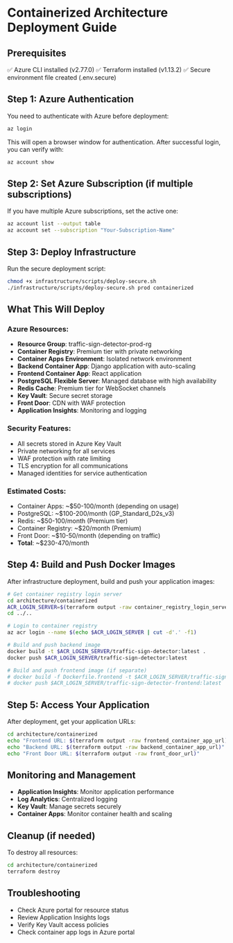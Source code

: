 # Containerized Architecture Deployment Guide

## Prerequisites
✅ Azure CLI installed (v2.77.0)
✅ Terraform installed (v1.13.2)
✅ Secure environment file created (.env.secure)

## Step 1: Azure Authentication
You need to authenticate with Azure before deployment:

```bash
az login
```

This will open a browser window for authentication. After successful login, you can verify with:
```bash
az account show
```

## Step 2: Set Azure Subscription (if multiple subscriptions)
If you have multiple Azure subscriptions, set the active one:
```bash
az account list --output table
az account set --subscription "Your-Subscription-Name"
```

## Step 3: Deploy Infrastructure
Run the secure deployment script:
```bash
chmod +x infrastructure/scripts/deploy-secure.sh
./infrastructure/scripts/deploy-secure.sh prod containerized
```

## What This Will Deploy

### Azure Resources:
- **Resource Group**: traffic-sign-detector-prod-rg
- **Container Registry**: Premium tier with private networking
- **Container Apps Environment**: Isolated network environment
- **Backend Container App**: Django application with auto-scaling
- **Frontend Container App**: React application
- **PostgreSQL Flexible Server**: Managed database with high availability
- **Redis Cache**: Premium tier for WebSocket channels
- **Key Vault**: Secure secret storage
- **Front Door**: CDN with WAF protection
- **Application Insights**: Monitoring and logging

### Security Features:
- All secrets stored in Azure Key Vault
- Private networking for all services
- WAF protection with rate limiting
- TLS encryption for all communications
- Managed identities for service authentication

### Estimated Costs:
- Container Apps: ~$50-100/month (depending on usage)
- PostgreSQL: ~$100-200/month (GP_Standard_D2s_v3)
- Redis: ~$50-100/month (Premium tier)
- Container Registry: ~$20/month (Premium)
- Front Door: ~$10-50/month (depending on traffic)
- **Total**: ~$230-470/month

## Step 4: Build and Push Docker Images
After infrastructure deployment, build and push your application images:

```bash
# Get container registry login server
cd architecture/containerized
ACR_LOGIN_SERVER=$(terraform output -raw container_registry_login_server)
cd ../..

# Login to container registry
az acr login --name $(echo $ACR_LOGIN_SERVER | cut -d'.' -f1)

# Build and push backend image
docker build -t $ACR_LOGIN_SERVER/traffic-sign-detector:latest .
docker push $ACR_LOGIN_SERVER/traffic-sign-detector:latest

# Build and push frontend image (if separate)
# docker build -f Dockerfile.frontend -t $ACR_LOGIN_SERVER/traffic-sign-detector-frontend:latest .
# docker push $ACR_LOGIN_SERVER/traffic-sign-detector-frontend:latest
```

## Step 5: Access Your Application
After deployment, get your application URLs:
```bash
cd architecture/containerized
echo "Frontend URL: $(terraform output -raw frontend_container_app_url)"
echo "Backend URL: $(terraform output -raw backend_container_app_url)"
echo "Front Door URL: $(terraform output -raw front_door_url)"
```

## Monitoring and Management
- **Application Insights**: Monitor application performance
- **Log Analytics**: Centralized logging
- **Key Vault**: Manage secrets securely
- **Container Apps**: Monitor container health and scaling

## Cleanup (if needed)
To destroy all resources:
```bash
cd architecture/containerized
terraform destroy
```

## Troubleshooting
- Check Azure portal for resource status
- Review Application Insights logs
- Verify Key Vault access policies
- Check container app logs in Azure portal
